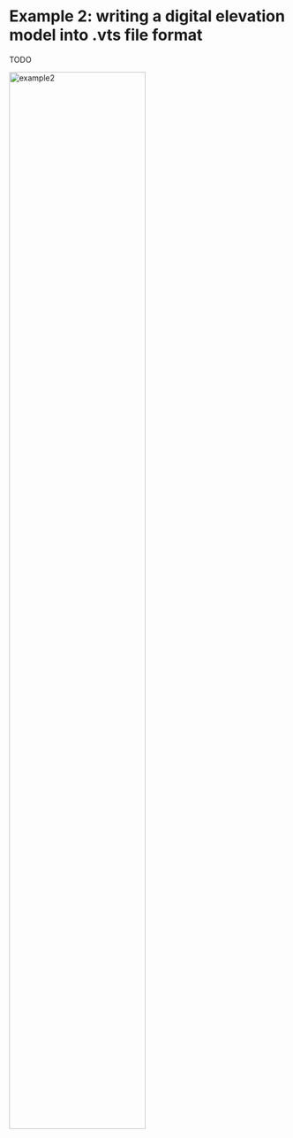 <!-- SPDX-FileCopyrightText: 2022 Dennis Gläser <dennis.glaeser@iws.uni-stuttgart.de> -->
<!-- SPDX-License-Identifier: GPL-3.0-or-later -->

# Example 2: writing a digital elevation model into .vts file format

TODO

<img alt="example2" src="https://github.com/dglaeser/gridformat/blob/feature/update-examples/examples/example2/img/result.png" width="70%"/>
